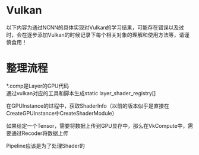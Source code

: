 # Vulkan
以下内容为通过NCNN的具体实现对Vulkan的学习结果，可能存在错误以及过时，会在逐步添加Vulkan的时候记录下每个相关对象的理解和使用方法等，请谨慎食用！

# 整理流程
*.comp是Layer的GPU代码  
通过vulkan对应的工具和脚本生成static layer_shader_registry[]   

在GPUInstance的过程中，获取ShaderInfo（以前的版本似乎是直接在CreateGPUInstance中CreateShaderModule）   

如果给定一个Tensor，需要将数据上传到GPU显存中，那么在VkCompute中，需要通过Recoder将数据上传  

Pipeline应该是为了处理Shader的